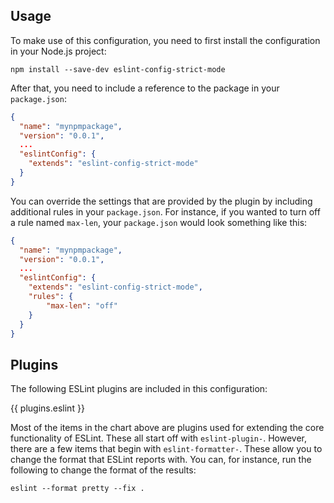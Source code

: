## Usage

To make use of this configuration, you need to first install the configuration in your Node.js project:

```shell
npm install --save-dev eslint-config-strict-mode
```

After that, you need to include a reference to the package in your `package.json`:

```json
{
  "name": "mynpmpackage",
  "version": "0.0.1",
  ...
  "eslintConfig": {
    "extends": "eslint-config-strict-mode"
  }
}
```

You can override the settings that are provided by the plugin by including additional rules in your `package.json`. For instance, if you wanted to turn off a rule named `max-len`, your `package.json` would look something like this:

```json
{
  "name": "mynpmpackage",
  "version": "0.0.1",
  ...
  "eslintConfig": {
    "extends": "eslint-config-strict-mode",
    "rules": {
        "max-len": "off"
    }
  }
}
```

## Plugins

The following ESLint plugins are included in this configuration:

{{ plugins.eslint }}

Most of the items in the chart above are plugins used for extending the core functionality of ESLint. These all start off with `eslint-plugin-`. However, there are a few items that begin with `eslint-formatter-`. These allow you to change the format that ESLint reports with. You can, for instance, run the following to change the format of the results:

```shell
eslint --format pretty --fix .
```
